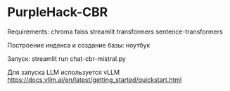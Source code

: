 # PurpleHack-CBR

Requirements: chroma faiss streamlit transformers sentence-transformers

Построение индекса и  создание базы: ноутбук

Запуск: streamlit run chat-cbr-mistral.py

Для запуска LLM  используется vLLM https://docs.vllm.ai/en/latest/getting_started/quickstart.html
